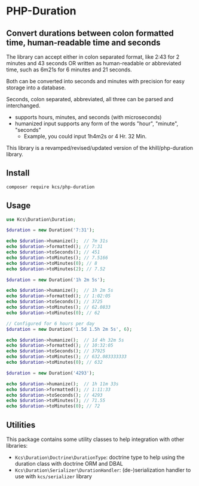 # PHP-Duration
## Convert durations between colon formatted time, human-readable time and seconds

The library can accept either in colon separated format, like 2:43 for 2 minutes and 43 seconds
OR written as human-readable or abbreviated time, such as 6m21s for 6 minutes and 21 seconds.

Both can be converted into seconds and minutes with precision for easy storage into a database.

Seconds, colon separated, abbreviated, all three can be parsed and interchanged.
 - supports hours, minutes, and seconds (with microseconds)
 - humanized input supports any form of the words "hour", "minute", "seconds"
   - Example, you could input 1h4m2s or 4 Hr. 32 Min.

This library is a revamped/revised/updated version of the khill/php-duration library.

## Install
```bash
composer require kcs/php-duration
```

## Usage
```php
use Kcs\Duration\Duration;

$duration = new Duration('7:31');

echo $duration->humanize();  // 7m 31s
echo $duration->formatted(); // 7:31
echo $duration->toSeconds(); // 451
echo $duration->toMinutes(); // 7.5166
echo $duration->toMinutes(0); // 8
echo $duration->toMinutes(2); // 7.52
```

```php
$duration = new Duration('1h 2m 5s');

echo $duration->humanize();  // 1h 2m 5s
echo $duration->formatted(); // 1:02:05
echo $duration->toSeconds(); // 3725
echo $duration->toMinutes(); // 62.0833
echo $duration->toMinutes(0); // 62
```

```php
// Configured for 6 hours per day
$duration = new Duration('1.5d 1.5h 2m 5s', 6);

echo $duration->humanize();  // 1d 4h 32m 5s
echo $duration->formatted(); // 10:32:05
echo $duration->toSeconds(); // 37925
echo $duration->toMinutes(); // 632.083333333
echo $duration->toMinutes(0); // 632
```

```php
$duration = new Duration('4293');

echo $duration->humanize();  // 1h 11m 33s
echo $duration->formatted(); // 1:11:33
echo $duration->toSeconds(); // 4293
echo $duration->toMinutes(); // 71.55
echo $duration->toMinutes(0); // 72
```

## Utilities

This package contains some utility classes to help integration with other libraries:

- `Kcs\Duration\Doctrine\DurationType`: doctrine type to help using the duration class with doctrine ORM and DBAL
- `Kcs\Duration\Serializer\DurationHandler`: (de-)serialization handler to use with `kcs/serializer` library
